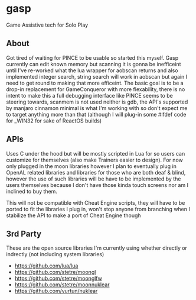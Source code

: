 # gasp
Game Assistive tech for Solo Play

## About
Got tired of waiting for PINCE to be usable so started this myself.
Gasp currently can edit known memory but scanning it is gonna be
inefficeint until I've re-worked what the lua wrapper for aobscan
returns and also implemented integer search, string search will work
in aobscan but again I need to get round to making that more efficeint.
The basic goal is to be a drop-in replacement for GameConqueror with
more flexability, there is no intent to make this a full debugging
interface like PINCE seems to be steering towards, scanmem is not used
neither is gdb, the API's supported by manjaro cinnamon minimal is what
I'm working with so don't expect me to target anything more than that
(although I will plug-in some #ifdef code for _WIN32 for sake of
ReactOS builds)

## APIs
Uses C under the hood but will be mostly scripted in Lua for so users
can customize for themselves (also make Trainers easier to design).
For now only plugged in the moon libraries however I plan to eventually
plug in OpenAL related libraries and libraries for those who are both
deaf & blind, however the use of such libraries will be have to be
implemented by the users themselves because I don't have those kinda
touch screens nor am I inclined to buy them.

This will not be compatible with Cheat Engine scripts, they will have
to be ported to fit the libraries I plug in, won't stop anyone from
branching when I stabilize the API to make a port of Cheat Engine though

## 3rd Party
These are the open source libraries I'm currently using whether
directly or indrectly (not including system libraries)
* https://github.com/lua/lua
* https://github.com/stetre/moongl
* https://github.com/stetre/moonglfw
* https://github.com/stetre/moonnuklear
* https://github.com/vurtun/nuklear
